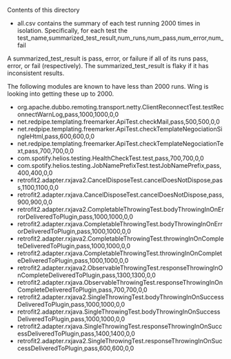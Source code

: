 Contents of this directory
- all.csv contains the summary of each test running 2000 times in isolation. Specifically, for each test the test_name,summarized_test_result,num_runs,num_pass,num_error,num_fail

A summarized_test_result is pass, error, or failure if all of its runs pass, error, or fail (respectively). The summarized_test_result is flaky if it has inconsistent results.

The following modules are known to have less than 2000 runs. Wing is looking into getting these up to 2000.
- org.apache.dubbo.remoting.transport.netty.ClientReconnectTest.testReconnectWarnLog,pass,1000,1000,0,0
- net.redpipe.templating.freemarker.ApiTest.checkMail,pass,500,500,0,0
- net.redpipe.templating.freemarker.ApiTest.checkTemplateNegociationSingleHtml,pass,600,600,0,0
- net.redpipe.templating.freemarker.ApiTest.checkTemplateNegociationText,pass,700,700,0,0
- com.spotify.helios.testing.HealthCheckTest.test,pass,700,700,0,0
- com.spotify.helios.testing.JobNamePrefixTest.testJobNamePrefix,pass,400,400,0,0
- retrofit2.adapter.rxjava2.CancelDisposeTest.cancelDoesNotDispose,pass,1100,1100,0,0
- retrofit2.adapter.rxjava.CancelDisposeTest.cancelDoesNotDispose,pass,900,900,0,0
- retrofit2.adapter.rxjava2.CompletableThrowingTest.bodyThrowingInOnErrorDeliveredToPlugin,pass,1000,1000,0,0
- retrofit2.adapter.rxjava.CompletableThrowingTest.bodyThrowingInOnErrorDeliveredToPlugin,pass,1000,1000,0,0
- retrofit2.adapter.rxjava2.CompletableThrowingTest.throwingInOnCompleteDeliveredToPlugin,pass,1000,1000,0,0
- retrofit2.adapter.rxjava.CompletableThrowingTest.throwingInOnCompleteDeliveredToPlugin,pass,1000,1000,0,0
- retrofit2.adapter.rxjava2.ObservableThrowingTest.responseThrowingInOnCompleteDeliveredToPlugin,pass,1300,1300,0,0
- retrofit2.adapter.rxjava.ObservableThrowingTest.responseThrowingInOnCompleteDeliveredToPlugin,pass,700,700,0,0
- retrofit2.adapter.rxjava2.SingleThrowingTest.bodyThrowingInOnSuccessDeliveredToPlugin,pass,1000,1000,0,0
- retrofit2.adapter.rxjava.SingleThrowingTest.bodyThrowingInOnSuccessDeliveredToPlugin,pass,1000,1000,0,0
- retrofit2.adapter.rxjava.SingleThrowingTest.responseThrowingInOnSuccessDeliveredToPlugin,pass,1400,1400,0,0
- retrofit2.adapter.rxjava2.SingleThrowingTest.responseThrowingInOnSuccessDeliveredToPlugin,pass,600,600,0,0
